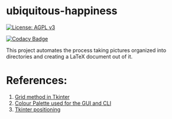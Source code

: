 # ubiquitous-happiness

[![License: AGPL v3](https://img.shields.io/badge/License-AGPL%20v3-blue.svg)](http://www.gnu.org/licenses/agpl-3.0)

[![Codacy Badge](https://api.codacy.com/project/badge/Grade/80cf0c5616584c61b9ab63c9ac3a4d61)](https://app.codacy.com/gh/rishitc/ubiquitous-happiness?utm_source=github.com&utm_medium=referral&utm_content=rishitc/ubiquitous-happiness&utm_campaign=Badge_Grade)

This project automates the process taking pictures organized into directories and creating a LaTeX document out of it.

# References:
1. [Grid method in Tkinter](https://www.geeksforgeeks.org/python-grid-method-in-tkinter/)
2. [Colour Palette used for the GUI and CLI](https://coolors.co/587656-007ea7-002952-e9e3e6-f4ce90-b80c09-1e1923)
3. [Tkinter positioning](https://www.python-course.eu/tkinter_layout_management.php)